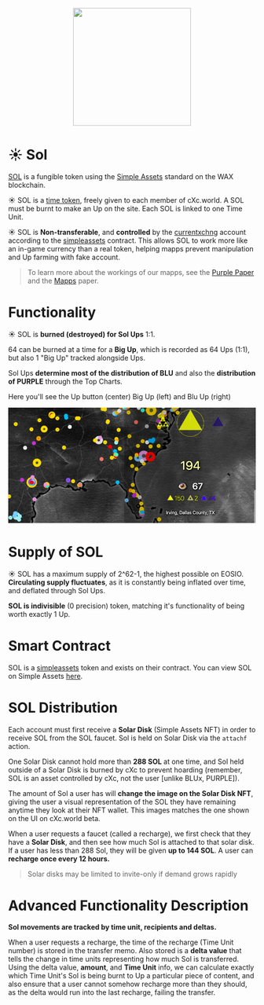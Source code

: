 <p align="center">
  <img width="240" height="240" src="https://ipfs.pink.gg/ipfs/QmXSevesv6tanu4AuybSR3f1xHetozHYqjz1QEGbT2ghX5">
</p>


# ☀️ Sol
[SOL](https://wax.simplemarket.io/trading/ft/currentxchng/SOL) is a fungible token using the [Simple Assets](https://github.com/CryptoLions/SimpleAssets) standard on the WAX blockchain.

☀️ SOL is a [time token](https://github.com/dougbutner/web-4#time-issued-cryptocurrency-time-tokens), freely given to each member of cXc.world. A SOL must be burnt to make an Up on the site. Each SOL is linked to one Time Unit.

☀️ SOL is **Non-transferable**, and **controlled** by the [currentxchng](https://wax.bloks.io/account/simpleassets) account according to the [simpleassets](https://wax.bloks.io/account/simpleassets) contract. This allows SOL to work more like an in-game currency than a real token, helping mapps prevent manipulation and Up farming with fake account.

> To learn more about the workings of our mapps, see the [Purple Paper](https://docs.google.com/document/d/1T2JH9J73WjgZ9-cULJAzrYvZzyPSXEA_fdgt21lHnDc/preview) and the [Mapps](https://docs.google.com/document/d/1YppJ2EYumRI2j0UHYdZh7NJMObMI_NfHgaFRLbjgBtw/preview) paper.

# Functionality
☀️ SOL is **burned (destroyed) for Sol Ups** 1:1.

64 can be burned at a time for a **Big Up**, which is recorded as 64 Ups (1:1), but also 1 "Big Up" tracked alongside Ups.

Sol Ups **determine most of the distribution of BLU** and also the **distribution of PURPLE** through the Top Charts.

Here you'll see the Up button (center) Big Up (left) and Blu Up (right)
<p align="center"><a href="https://music.cxc.world" target="_blank" alt="Experience cXc Music">
  <img width="auto" height="auto" src="https://github.com/currentxchange/purple-explainer/blob/master/Images/UI-SE-USA.png"></a>
</p>


# Supply of SOL
☀️ SOL has a maximum supply of 2^62-1, the highest possible on EOSIO. **Circulating supply fluctuates**, as it is constantly being inflated over time, and deflated through Sol Ups.

**SOL is indivisible** (0 precision) token, matching it's functionality of being worth exactly 1 Up.

# Smart Contract
SOL is a [simpleassets](https://wax.bloks.io/account/simpleassets) token and exists on their contract. You can view SOL on Simple Assets [here](https://wax.simplemarket.io/trading/ft/currentxchng/SOL).


# SOL Distribution
Each account must first receive a **Solar Disk** (Simple Assets NFT) in order to receive SOL from the SOL faucet. Sol is held on Solar Disk via the `attachf` action.

One Solar Disk cannot hold more than **288 SOL** at one time, and Sol held outside of a Solar Disk is burned by cXc to prevent hoarding (remember, SOL is an asset controlled by cXc, not the user [unlike BLUx, PURPLE]).

The amount of Sol a user has will **change the image on the Solar Disk NFT**, giving the user a visual representation of the SOL they have remaining anytime they look at their NFT wallet. This images matches the one shown on the UI on cXc.world beta.


When a user requests a faucet (called a recharge), we first check that they have a **Solar Disk**, and then see how much Sol is attached to that solar disk. If a user has less than 288 Sol, they will be given **up to 144 SOL**. A user can **recharge once every 12 hours.**

> Solar disks may be limited to invite-only if demand grows rapidly

# Advanced Functionality Description

**Sol movements are tracked by time unit, recipients and deltas.**

When a user requests a recharge, the time of the recharge (Time Unit number) is stored in the transfer memo. Also stored is a **delta value** that tells the change in time units representing how much Sol is transferred. Using the delta value, **amount**, and **Time Unit** info, we can calculate exactly which Time Unit's Sol is being burnt to Up a particular piece of content, and also ensure that a user cannot somehow recharge more than they should, as the delta would run into the last recharge, failing the transfer.

